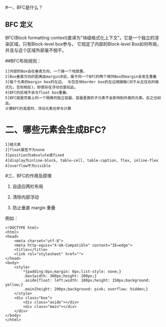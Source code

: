 
#一、BFC是什么？

## BFC 定义

BFC(Block formatting context)直译为"块级格式化上下文"。它是一个独立的渲染区域，只有Block-level box参与， 它规定了内部的Block-level Box如何布局，并且与这个区域外部毫不相干。

##BFC布局规则：
```
1]内部的Box会在垂直方向，一个接一个地放置。
2]Box垂直方向的距离由margin决定。属于同一个BFC的两个相邻Box的margin会发生重叠
3]每个元素的margin box的左边， 与包含块border box的左边相接触(对于从左往右的格式化，否则相反)。即使存在浮动也是如此。
4]BFC的区域不会与float box重叠。
5]BFC就是页面上的一个隔离的独立容器，容器里面的子元素不会影响到外面的元素。反之也如此。
计算BFC的高度时，浮动元素也参与计算
```

# 二、哪些元素会生成BFC?

```
1]根元素
2]float属性不为none
3]position为absolute或fixed
4]display为inline-block, table-cell, table-caption, flex, inline-flex 
4]overflow不为visible
```

#三、BFC的作用及原理

1. 自适应两栏布局

2. 清除内部浮动

3. 防止垂直 margin 重叠

例如：
```
<!DOCTYPE html>
<html>
<head>
	<meta charset="utf-8">
	<meta http-equiv="X-UA-Compatible" content="IE=edge">
	<title></title>
	<link rel="stylesheet" href="">
</head>
<body>
	<style>
		*{padding:0px;margin: 0px;list-style: none;}
		.box{width: 300px;height: 200px;}
		.aside{float: left;width: 100px;height: 150px;background: yellow;}
		.main{height: 200px;background: pink; overflow: hidden;}
	</style>
	<div class="box">
		<div class="aside"></div>
		<div class="main"></div>
	</div>
</body>
</html>
```
